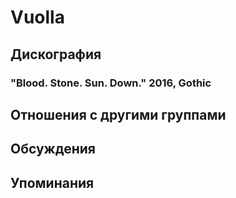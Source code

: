 # Vuolla



## Дискография

### "Blood. Stone. Sun. Down." 2016, Gothic




## Отношения с другими группами


## Обсуждения


## Упоминания

